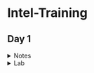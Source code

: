 # **Intel-Training** 
## **Day 1**
<details><summary> Notes </summary>

### **Notes- Fundamentals of VLSI Design and overview of Sand-to-Silicon**
   
   <details><summary> FPGA VS ASIC </summary>

   #### **FPGA VS ASIC**
* **FPGA** - is a multipurpose microchip you can reprogram for multiple applications
* **ASIC** - is designed for a specific application 


|                   |     FPGA      |   ASIC      |
|  -------------    | ------------- | ----------- |
|  Time to Market   |     Fast      |    Slow     |
|    Design Flow    |    Simple     |  Complex    |
|    Unit Cost      |     High      |    Low      |
|    Performance    |    Medium     |    High     |
| Power Consumption |     High      |    Low      |
|     Unit Size     |    Medium     |    Low      |
  
   </details>


   <details><summary> Moore's Law </summary> 

   #### **Moore's Law**
* **Moore's Law** - Number of transistors on a microchip doubles every two years. We can expect the speed and capability of our computers to increase every two years but we will pay less for them.

   </details>



   <details><summary> Full custom design vs semi custom design </summary> 

   #### **Full custom design vs semi custom design**

|                Full custom design                    |                                      Semi custom design                                     |
|  ------------------------------------------------    | ------------------------------------------------------------------------------------------- |
| All mask layers are customised in full custom design | It uses pre-designed logic cell (AND gates, OR gate, multiplexers) known as standard cells |
|         Design time and complexity is higher         |                             Design time and complexity is lower                             |
|                 higher performance                   |                                       low performance                                       |
|                      low cost                        |                                         high cost                                           | 
|       less dependency on existing technology         |                       complete dependency on existing technology                            | 
|   entire design is made without use of any library   |                  design is completed with the use of multiple library                       | 

   </details>

   <details><summary> VLSI </summary> 

   #### **VLSI**
   ##### **What is VLSI technology?**
* **Very-large-scale integration (VLSI)** is the process of creating an integrated circuit (IC) by combining thousands of transistors into a single chip
* VLSI is a successor to large-scale integration (LSI), medium-scale integration (MSI) and small-scale integration (SSI) technologies   

##### **What is VLSI mainly used for?** 
* VLSI is mainly used to design electronic components like microprocessors and memory chips
   
   </details>
   </details>


<details><summary> Lab </summary>

### **Lab**

   <details><summary> Setup Labs </summary>
 
   #### Steps to enable labs:

   </details>
   </details>
